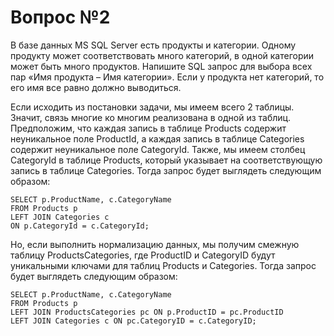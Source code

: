 # Вопрос №2

В базе данных MS SQL Server есть продукты и категории. Одному продукту может соответствовать много категорий, в одной категории может быть много продуктов. Напишите SQL запрос для выбора всех пар «Имя продукта – Имя категории». Если у продукта нет категорий, то его имя все равно должно выводиться.

Если исходить из постановки задачи, мы имеем всего 2 таблицы. Значит, связь многие ко многим реализована в одной из таблиц. Предположим, что каждая запись в таблице Products содержит неуникальное поле ProductId, а каждая запись в таблице Categories содержит неуникальное поле CategoryId. Также, мы имеем столбец CategoryId в таблице Products, который указывает на соответствующую запись в таблице Categories. Тогда запрос будет выглядеть следующим образом:

```
SELECT p.ProductName, c.CategoryName
FROM Products p
LEFT JOIN Categories c 
ON p.CategoryId = c.CategoryId;
```

Но, если выполнить нормализацию данных, мы получим смежную таблицу ProductsCategories, где ProductID и CategoryID будут уникальными ключами для таблиц Products и Categories.
Тогда запрос будет выглядеть следующим образом:

```
SELECT p.ProductName, c.CategoryName
FROM Products p
LEFT JOIN ProductsCategories pc ON p.ProductID = pc.ProductID
LEFT JOIN Categories c ON pc.CategoryID = c.CategoryID;
```